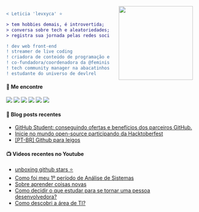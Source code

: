 
<img align="right" height="200" style="margin-left: 25px" src="https://i.imgur.com/Tznn1IZ.gif"/>

```diff
< Leticia 'levxyca' ⭐

> tem hobbies demais, é introvertida;
> conversa sobre tech e aleatoriedades;
> registra sua jornada pelas redes sociais.

! ‍dev web front-end
! streamer de live coding
! criadora de conteúdo de programação e tecnologia
! co-fundadora/coordenadora da @feministech
! tech community manager na abacatinhos.dev
! estudante do universo de devlrel
```

#### 🔗 Me encontre

<a href="https://twitter.com/levxyca"><img src="https://img.shields.io/badge/Twitter-1DA1F2?style=for-the-badge&logo=twitter&logoColor=white"></img></a>
<a href="https://dev.to/levxyca"><img src="https://img.shields.io/badge/dev.to-0A0A0A?style=for-the-badge&logo=dev.to&logoColor=white"></img></a>
<a href="https://www.youtube.com/channel/UC0oAypdScDI9WiwvebIqiOQ"><img src="https://img.shields.io/badge/Youtube-FF0000?style=for-the-badge&logo=twitch&logoColor=white"></img></a>
<a href="https://www.twitch.tv/levxyca"><img src="https://img.shields.io/badge/Twitch-9146FF?style=for-the-badge&logo=twitch&logoColor=white"></img></a>
<a href="https://www.linkedin.com/in/leticiacaroline/"><img src="https://img.shields.io/badge/LinkedIn-0077B5?style=for-the-badge&logo=linkedin&logoColor=white"></img></a>
<a href="https://www.polywork.com/levxyca"><img src="https://img.shields.io/badge/Polywork-0077B5?style=for-the-badge&logo=polywork&logoColor=white"></img></a>

#### 📕 Blog posts recentes

<!-- BLOG:START -->
- [GitHub Student: conseguindo ofertas e benefícios dos parceiros GitHub.](https://dev.to/feministech/github-student-conseguindo-ofertas-e-beneficios-dos-parceiros-github-1c6n)
- [Inicie no mundo open-source participando da Hacktoberfest](https://dev.to/levxyca/inicie-no-mundo-open-source-participando-da-hacktoberfest-3np6)
- [[PT-BR] Github para leigos](https://dev.to/levxyca/pt-br-github-para-leigos-4i7j)
<!-- BLOG:END -->

#### 📺 Videos recentes no Youtube

<!-- YOUTUBE:START -->
- [unboxing github stars ⭐](https://www.youtube.com/watch?v=bhWco_QQPgM)
- [Como foi meu 1º período de Análise de Sistemas](https://www.youtube.com/watch?v=X9egRFG0u48)
- [Sobre aprender coisas novas](https://www.youtube.com/watch?v=0Qga_1UEz0M)
- [Como decidir o que estudar para se tornar uma pessoa desenvolvedora?](https://www.youtube.com/watch?v=lDOK4Ua43-c)
- [Como descobri a área de TI?](https://www.youtube.com/watch?v=D0Y8AJ6oMn0)
<!-- YOUTUBE:END -->
